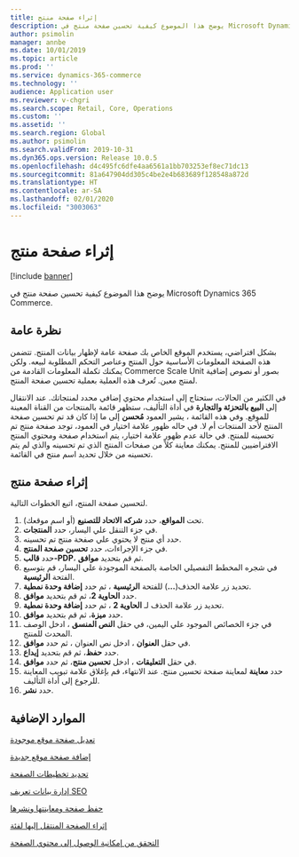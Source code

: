 ```yaml
---
title: إثراء صفحة منتج
description: يوضح هذا الموضوع كيفية تحسين صفحة منتج في Microsoft Dynamics 365 Commerce.
author: psimolin
manager: annbe
ms.date: 10/01/2019
ms.topic: article
ms.prod: ''
ms.service: dynamics-365-commerce
ms.technology: ''
audience: Application user
ms.reviewer: v-chgri
ms.search.scope: Retail, Core, Operations
ms.custom: ''
ms.assetid: ''
ms.search.region: Global
ms.author: psimolin
ms.search.validFrom: 2019-10-31
ms.dyn365.ops.version: Release 10.0.5
ms.openlocfilehash: d4c495fc6dfe4aa6561a1bb703253ef8ec71dc13
ms.sourcegitcommit: 81a647904dd305c4be2e4b683689f128548a872d
ms.translationtype: HT
ms.contentlocale: ar-SA
ms.lasthandoff: 02/01/2020
ms.locfileid: "3003063"
---
```

# <a name="enrich-a-product-page"></a>إثراء صفحة منتج


[!include [banner](includes/banner.md)]

يوضح هذا الموضوع كيفية تحسين صفحة منتج في Microsoft Dynamics 365 Commerce.

## <a name="overview"></a>نظرة عامة

بشكل افتراضي، يستخدم الموقع الخاص بك صفحة عامة لإظهار بيانات المنتج. تتضمن هذه الصفحة المعلومات الأساسية حول المنتج وعناصر التحكم المطلوبة لبيعه. ولكن يمكنك تكملة المعلومات القادمة من Commerce Scale Unit بصور أو نصوص إضافية لمنتج معين. تُعرف هذه العملية بعملية تحسين صفحة المنتج.

في الكثير من الحالات، ستحتاج إلى استخدام محتوي إضافي محدد لمنتجاتك. عند الانتقال إلى **البيع بالتحزئة والتجارة** في أداة التأليف، ستظهر قائمة بالمنتجات من القناة المعينة للموقع. وفي هذه القائمة ، يشير العمود **مُحسن** إلى ما إذا كان قد تم تحسين صفحة المنتج لأحد المنتجات أم لا. في حاله ظهور علامة اختيار في العمود، توجد صفحة منتج تم تحسينه للمنتج. في حالة عدم ظهور علامة اختيار، يتم استخدام صفحة ومحتوي المنتج الافتراضيين للمنتج. يمكنك معاينة كلاً من صفحات المنتج الذي تم تحسينه والذي لم يتم تحسينه من خلال تحديد اسم منتج في القائمة.

## <a name="enrich-a-product-page"></a>إثراء صفحة منتج

لتحسين صفحة المنتج، اتبع الخطوات التالية.

1. تحت **المواقع**، حدد **شركه الاتحاد للتصنيع** (أو اسم موقعك).
1. في جزء التنقل علي اليسار، حدد **المنتجات**.
1. حدد أي منتج لا يحتوي علي صفحة منتج تم تحسينه.
1. في جزء الإجراءات، حدد **تحسين صفحة المنتج**.
1. حدد **قالب-PDP**، ثم قم بتحديد **موافق**.
1. في شجره المخطط التفصيلي الخاصة بالصفحة الموجودة علي اليسار، قم بتوسيع الفتحة **الرئيسية**.
1. تحديد زر علامة الحذف(**...**) للفتحة **الرئيسية** ، ثم حدد **‏‫إضافة وحدة نمطية‬**.
1. حدد **الحاوية 2**، ثم قم بتحديد **موافق**.
1. تحديد زر علامة الحذف لـ **الحاوية 2** ، ثم حدد **‏‫إضافة وحدة نمطية**‬.
1. حدد **ميزة**، ثم قم بتحديد **موافق**.
1. في جزء الخصائص الموجود علي اليمين، في حقل **النص المنسق** ، ادخل الوصف المحدث للمنتج.
1. في حقل **العنوان** ، ادخل نص العنوان ، ثم حدد **موافق**.
1. حدد **حفظ**، ثم قم بتحديد **إيداع**.
1. في حقل **التعليقات** ، ادخل **تحسين منتج**، ثم حدد **موافق**.
1. حدد **معاينة** لمعاينة صفحة تحسين منتج. عند الانتهاء، قم بإغلاق علامة تبويب المعاينة للرجوع إلى أداة التأليف.
1. حدد **نشر**.

## <a name="additional-resources"></a>الموارد الإضافية

[تعديل صفحة موقع موجودة](modify-existing-page.md)

[إضافة صفحة موقع جديدة](add-new-page.md)

[تحديد تخطيطات الصفحة](select-page-layouts.md)

[إدارة بيانات تعريف SEO](manage-seo-metadata.md)

[حفظ صفحة ومعاينتها ونشرها](save-preview-publish-page.md)

[إثراء الصفحة المنتقل إليها‬ لفئة](enrich-category-page.md)

[التحقق من إمكانية الوصول إلى محتوي الصفحة](verify-accessibility.md)
